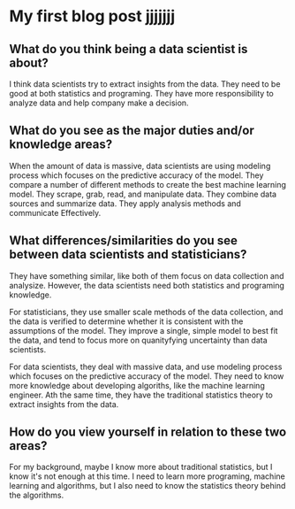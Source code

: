 # My first blog post jjjjjjj

## What do you think being a data scientist is about? 

I think data scientists try to extract insights from the data. They need to be good at both statistics and programing. They have more 
responsibility to analyze data and help company make a decision. 

## What do you see as the major duties and/or knowledge areas?

When the amount of data is massive, data scientists are using modeling process which focuses on the predictive accuracy of the model. 
They compare a number of different methods to create the best machine learning model. They scrape, grab, read, and manipulate data.
They combine data sources and summarize data. They apply analysis methods and communicate Effectively.

## What differences/similarities do you see between data scientists and statisticians? 

They have something similar, like both of them focus on data collection and analysize. However, the data scientists need both statistics 
and programing knowledge. 

For statisticians, they use smaller scale methods of the data collection, and the data is verified to determine 
whether it is consistent with the assumptions of the model. They improve a single, simple model to best fit the data, and tend to focus 
more on quanityfying uncertainty than data scientists.  

For data scientists, they deal with massive data, and use modeling process which focuses on the predictive accuracy of the model. They 
need to know more knowledge about developing algoriths, like the machine learning engineer. Ath the same time, they have the traditional 
statistics theory to extract insights from the data.

## How do you view yourself in relation to these two areas?

For my background, maybe I know more about traditional statistics, but I know it's not enough at this time. I need to learn more programing, 
machine learning and algorithms, but I also need to know the statistics theory behind the algorithms.
